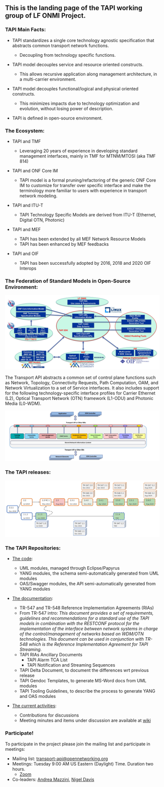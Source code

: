 ## This is the landing page of the TAPI working group of LF ONMI Project.

### TAPI Main Facts:

- TAPI standardizes a single core technology agnostic specification that abstracts common transport network functions.
  + Decoupling from technology specific functions.

- TAPI model decouples service and resource oriented constructs.
  + This allows recursive application along management architecture, in a multi-carrier environment.

- TAPI model decouples functional/logical and physical oriented constructs.
  + This minimizes impacts due to technology optimization and evolution, without losing power of description.

- TAPI is defined in open-source environment.

### The Ecosystem:

- TAPI and TMF
  + Leveraging 20 years of experience in developing standard management interfaces, mainly in TMF for MTNM/MTOSI (aka TMF 814)

- TAPI and ONF Core IM
  + TAPI model is a formal pruning/refactoring of the generic ONF Core IM to customize for transfer over specific interface and make the terminology more familiar to users with experience in transport network modeling.

- TAPI and ITU-T
  + TAPI Technology Specific Models are derived from ITU-T (Ethernet, Digital OTN, Photonic)

- TAPI and MEF
  + TAPI has been extended by all MEF Network Resource Models
  + TAPI has been enhanced by MEF feedbacks
- TAPI and OIF
  + TAPI has been successfully adopted by 2016, 2018 and 2020 OIF Interops

### The Federation of Standard Models in Open-Source Environment:

![](https://github.com/Open-Network-Models-and-Interfaces-ONMI/TAPI-Activities/blob/main/ContributionsForDiscussions/TAPI-Intro_slide1.jpg)

The Transport API abstracts a common set of control plane functions such as Network, Topology, Connectivity Requests, Path Computation, OAM, and Network Virtualization to a set of Service interfaces. It also includes support for the following technology-specific interface profiles for Carrier Ethernet (L2), Optical Transport Network (OTN) framework (L1-ODU) and Photonic Media (L0-WDM).

![](https://github.com/Open-Network-Models-and-Interfaces-ONMI/TAPI-Activities/blob/main/ContributionsForDiscussions/TAPI-Intro_slide3.jpg)

### The TAPI releases:

![](https://github.com/Open-Network-Models-and-Interfaces-ONMI/TAPI-Activities/blob/main/ContributionsForDiscussions/TAPI-Intro_slide2.jpg)

### The TAPI Repositories:

- [The code](https://github.com/Open-Network-Models-and-Interfaces-ONMI/TAPI):
  + UML modules, managed through Eclipse/Papyrus
  + YANG modules, the schema semi-automatically generated from UML modules
  + OAS/Swagger modules, the API semi-automatically generated from YANG modules

- [The documentation](https://github.com/Open-Network-Models-and-Interfaces-ONMI/TAPI-Documentation):
  + TR-547 and TR-548 Reference Implementation Agreements (RIAs)
  + From TR-547 intro: _This document provides a set of requirements, guidelines and recommendations for a standard use of the TAPI models in combination with the RESTCONF protocol for the implementation of the interface between network systems in charge of the control/management of networks based on WDM/OTN technologies. This document can be used in conjunction with TR-548 which is the Reference Implementation Agreement for TAPI Streaming._
  + TAPI RIAs Ancillary Documents
    - TAPI Alarm TCA List
    - TAPI Notification and Streaming Sequences
  + TAPI Delta Document, to document the differences wrt previous release
  + TAPI Gendoc Templates, to generate MS-Word docs from UML modules
  + TAPI Tooling Guidelines, to describe the process to generate YANG and OAS modules

- [The current activities](https://github.com/Open-Network-Models-and-Interfaces-ONMI/TAPI-Activities):
  + Contributions for discussions
  + Meeting minutes and items under discussion are available at [wiki](https://github.com/Open-Network-Models-and-Interfaces-ONMI/TAPI-Activities/wiki)

### Participate!

To participate in the project please join the mailing list and participate in meetings:
- Mailing list: transport-api@opennetworking.org
- Meetings: Tuesday 9:00 AM US Eastern (Daylight) Time. Duration two hours.
  + [Zoom]( https://zoom-lfx.platform.linuxfoundation.org/meetings/onmi-project)
- Co-leaders: [Andrea Mazzini](andrea.mazzini@nokia.com), [Nigel Davis](ndavis@ciena.com)
